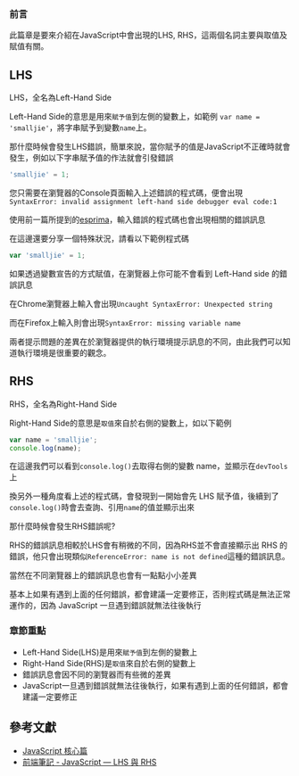 ### 前言

此篇章是要來介紹在JavaScript中會出現的LHS, RHS，這兩個名詞主要與取值及賦值有關。

## LHS

LHS，全名為Left-Hand Side

Left-Hand Side的意思是用來`賦予值`到左側的變數上，如範例
`var name = 'smalljie'`，將字串賦予到變數`name`上。

那什麼時候會發生LHS錯誤，簡單來說，當你賦予的值是JavaScript不正確時就會發生，例如以下字串賦予值的作法就會引發錯誤

```js
'smalljie' = 1;
```

您只需要在瀏覽器的Console頁面輸入上述錯誤的程式碼，便會出現`SyntaxError: invalid assignment left-hand side debugger eval code:1`

使用前一篇所提到的[esprima](https://esprima.org/demo/parse.html)，輸入錯誤的程式碼也會出現相關的錯誤訊息

在這邊還要分享一個特殊狀況，請看以下範例程式碼

```js
var 'smalljie' = 1;
```

如果透過變數宣告的方式賦值，在瀏覽器上你可能不會看到 Left-Hand side 的錯誤訊息

在Chrome瀏覽器上輸入會出現`Uncaught SyntaxError: Unexpected string`

而在Firefox上輸入則會出現`SyntaxError: missing variable name`

兩者提示問題的差異在於瀏覽器提供的執行環境提示訊息的不同，由此我們可以知道執行環境是很重要的觀念。

## RHS

RHS，全名為Right-Hand Side

Right-Hand Side的意思是`取值`來自於右側的變數上，如以下範例

```js
var name = 'smalljie';
console.log(name);
```
在這邊我們可以看到`console.log()`去取得右側的變數 name，並顯示在`devTools`上

換另外一種角度看上述的程式碼，會發現到一開始會先 LHS 賦予值，後續到了`console.log()`時會去查詢、引用`name`的值並顯示出來

那什麼時候會發生RHS錯誤呢?

RHS的錯誤訊息相較於LHS會有稍微的不同，因為RHS並不會直接顯示出 RHS 的錯誤，他只會出現類似`ReferenceError: name is not defined`這種的錯誤訊息。

當然在不同瀏覽器上的錯誤訊息也會有一點點小小差異

基本上如果有遇到上面的任何錯誤，都會建議一定要修正，否則程式碼是無法正常運作的，因為 JavaScript 一旦遇到錯誤就無法往後執行

### 章節重點
- Left-Hand Side(LHS)是用來`賦予值`到左側的變數上
- Right-Hand Side(RHS)是`取值`來自於右側的變數上
- 錯誤訊息會因不同的瀏覽器而有些微的差異
- JavaScript一旦遇到錯誤就無法往後執行，如果有遇到上面的任何錯誤，都會建議一定要修正

## 參考文獻

- [JavaScript 核心篇](https://www.hexschool.com/courses/js-core.html)
- [前端筆記 - JavaScript — LHS 與 RHS](https://gene-toys.medium.com/%E5%89%8D%E7%AB%AF%E7%AD%86%E8%A8%98-javascript-lhs-%E8%88%87-rhs-7385f6fd47fc)
